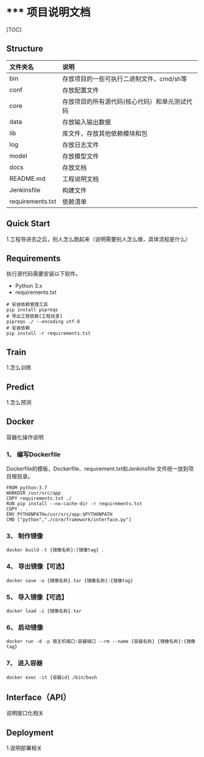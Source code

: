 # *** 项目说明文档

[TOC]

## Structure

| 文件夹名         | 说明                                          |
| :--------------- | :-------------------------------------------- |
| bin              | 存放项目的一些可执行二进制文件，cmd/sh等      |
| conf             | 存放配置文件                                  |
| core             | 存放项目的所有源代码(核心代码）和单元测试代码 |
| data             | 存放输入输出数据                              |
| lib              | 库文件，存放其他依赖模块和包                  |
| log              | 存放日志文件                                  |
| model            | 存放模型文件                                  |
| docs             | 存放文档                                      |
| README.md        | 工程说明文档                                  |
| Jenkinsfile      | 构建文件                                      |
| requirements.txt | 依赖清单                                      |

## Quick Start

1.工程导进去之后，别人怎么跑起来（说明需要别人怎么做，具体流程是什么）

## Requirements

执行源代码需要安装以下软件。

* Python 3.x
* requirements.txt

```shell
# 安装依赖管理工具
pip install pipreqs
# 导出工程依赖[工程目录]
pipreqs ./ --encoding utf-8
# 安装依赖
pip install -r requirements.txt
```

## Train

1.怎么训练

## Predict

1.怎么预测

## Docker

容器化操作说明

###  1、 编写Dockerfile

Dockerfile的模板，Dockerfile、requirement.txt和Jenkinsfile 文件统一放到项目根目录。

```shell
FROM python:3.7
WORKDIR /usr/src/app
COPY requirements.txt ./
RUN pip install --no-cache-dir -r requirements.txt
COPY . .
ENV PYTHONPATH=/usr/src/app:$PYTHONPATH
CMD ["python","./core/framework/interface.py"]
```

### 3、 制作镜像

```shell
docker build -t {镜像名称}:{镜像tag} .
```

### 4、 导出镜像【可选】

```shell
docker save -o {镜像名称}.tar {镜像名称}:{镜像tag}
```

### 5、 导入镜像【可选】

```shell
docker load -i {镜像名称}.tar
```

### 6、 启动镜像

```shell
docker run -d -p 宿主机端口:容器端口 --rm --name {容器名称} {镜像名称}:{镜像tag}
```

### 7、 进入容器

```shell
docker exec -it {容器id} /bin/bash
```

## Interface（API）

说明接口化相关

## Deployment

1.说明部署相关
